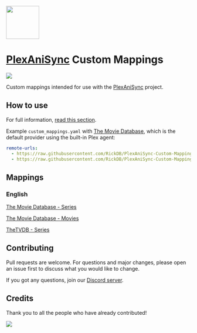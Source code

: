 <a href="https://github.com/RickDB/PlexAniSync"><img src="./.github/assets/logo.png" width="90"/></a>

<h1><a href="https://github.com/RickDB/PlexAniSync">PlexAniSync</a> Custom Mappings</h1> <a title="Discord server" href="https://discord.com/widget?id=903407293541023754&theme=dark"><img src="https://img.shields.io/discord/903407293541023754.svg?label=&labelColor=6A7EC2&color=7389D8&logo=discord&logoColor=FFFFFF"></a>

Custom mappings intended for use with the [PlexAniSync](https://github.com/RickDB/PlexAniSync) project.

## How to use

For full information, [read this section](https://github.com/RickDB/PlexAniSync#community-mappings).

Example `custom_mappings.yaml` with [The Movie Database](https://www.themoviedb.org/), which is the default provider using the built-in Plex agent:

```yml
remote-urls:
  - https://raw.githubusercontent.com/RickDB/PlexAniSync-Custom-Mappings/main/series-tmdb.en.yaml
  - https://raw.githubusercontent.com/RickDB/PlexAniSync-Custom-Mappings/main/movies-tmdb.en.yaml
```

## Mappings

### English

[The Movie Database - Series](https://raw.githubusercontent.com/RickDB/PlexAniSync-Custom-Mappings/main/series-tmdb.en.yaml)

[The Movie Database - Movies](https://raw.githubusercontent.com/RickDB/PlexAniSync-Custom-Mappings/main/movies-tmdb.en.yaml)

[TheTVDB - Series](https://raw.githubusercontent.com/RickDB/PlexAniSync-Custom-Mappings/main/series-tvdb.en.yaml)

## Contributing

Pull requests are welcome. For questions and major changes, please open an issue first to discuss what you would like to change.

If you got any questions, join our [Discord server](https://discord.gg/g3aQSAMn).

## Credits

Thank you to all the people who have already contributed!

<a href="https://github.com/RickDB/PlexAniSync-Custom-Mappings/graphs/contributors">
    <img src="https://contrib.rocks/image?repo=RickDB/PlexAniSync-Custom-Mappings">
</a>
